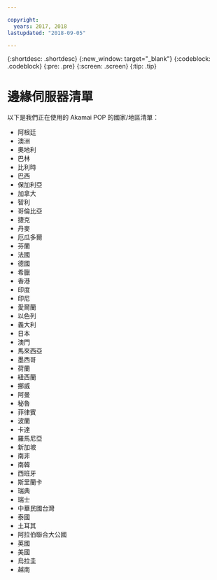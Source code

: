```yaml
---

copyright:
  years: 2017, 2018
lastupdated: "2018-09-05"

---
```


{:shortdesc: .shortdesc}
{:new_window: target="_blank"}
{:codeblock: .codeblock}
{:pre: .pre}
{:screen: .screen}
{:tip: .tip}

# 邊緣伺服器清單

以下是我們正在使用的 Akamai POP 的國家/地區清單：

* 阿根廷
* 澳洲
* 奧地利
* 巴林
* 比利時
* 巴西
* 保加利亞
* 加拿大
* 智利
* 哥倫比亞
* 捷克
* 丹麥
* 厄瓜多爾
* 芬蘭
* 法國
* 德國
* 希臘
* 香港
* 印度
* 印尼
* 愛爾蘭
* 以色列
* 義大利
* 日本
* 澳門
* 馬來西亞
* 墨西哥
* 荷蘭
* 紐西蘭
* 挪威
* 阿曼
* 秘魯
* 菲律賓
* 波蘭
* 卡達
* 羅馬尼亞
* 新加坡
* 南非
* 南韓
* 西班牙
* 斯里蘭卡
* 瑞典
* 瑞士
* 中華民國台灣
* 泰國
* 土耳其
* 阿拉伯聯合大公國
* 英國
* 美國
* 烏拉圭
* 越南
